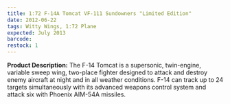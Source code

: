 ```yaml
---
title: 1:72 F-14A Tomcat VF-111 Sundowners "Limited Edition"
date: 2012-06-22
tags: Witty Wings, 1:72 Plane
expected: July 2013
barcode: 
restock: 1
---
```


**Product Description:**
The F-14 Tomcat is a supersonic, twin-engine, variable sweep wing, two-place fighter designed to attack and destroy enemy aircraft at night and in all weather conditions. F-14 can track up to 24 targets simultaneously with its advanced weapons control system and attack six with Phoenix AIM-54A missiles.
 